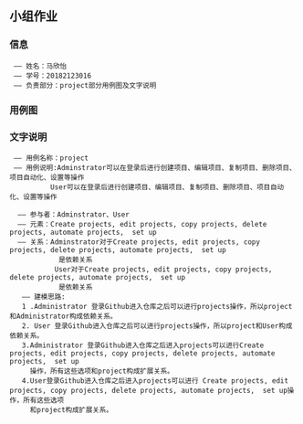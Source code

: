 
## 小组作业

 ### 信息 
     —— 姓名：马欣怡
     —— 学号：20182123016
     —— 负责部分：project部分用例图及文字说明

 ### 用例图


 ### 文字说明
     —— 用例名称：project
     —— 用例说明:Adminstrator可以在登录后进行创建项目、编辑项目、复制项目、删除项目、项目自动化、设置等操作	 
              User可以在登录后进行创建项目、编辑项目、复制项目、删除项目、项目自动化、设置等操作

      —— 参与者：Adminstrator、User	
      —— 元素：Create projects, edit projects, copy projects, delete projects, automate projects,  set up	
      —— 关系：Adminstrator对于Create projects, edit projects, copy projects, delete projects, automate projects,  set up	
                是依赖关系
               User对于Create projects, edit projects, copy projects, delete projects, automate projects,  set up
                是依赖关系
       —— 建模思路:
       1 .Administrator 登录Github进入仓库之后可以进行projects操作，所以project和Administrator构成依赖关系。
       2. User 登录Github进入仓库之后可以进行projects操作，所以project和User构成依赖关系。
       3.Administrator 登录Github进入仓库之后进入projects可以进行Create projects, edit projects, copy projects, delete projects, automate projects,  set up
         操作，所有这些选项和project构成扩展关系。
       4.User登录Github进入仓库之后进入projects可以进行 Create projects, edit projects, copy projects, delete projects, automate projects,  set up操作，所有这些选项
         和project构成扩展关系。
